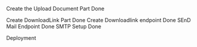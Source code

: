 Create the Upload Document Part  Done 

Create DownloadLink Part Done 
Create Downloadlink endpoint Done 
SEnD Mail Endpoint Done
SMTP Setup Done 







Deployment
